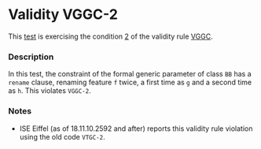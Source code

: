 # Validity VGGC-2

This [test](.) is exercising the condition [2](../Readme.md) of the validity rule [VGGC](../../vggc/Readme.md).

### Description

In this test, the constraint of the formal generic parameter of class `BB` has a `rename` clause, renaming feature `f` twice, a first time as `g` and a second time as `h`. This violates `VGGC-2`.

### Notes

* ISE Eiffel (as of 18.11.10.2592 and after) reports this validity rule violation using the old code `VTGC-2`.

